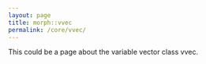 ```yaml
---
layout: page
title: morph::vvec
permalink: /core/vvec/
---
```


This could be a page about the variable vector class vvec.
